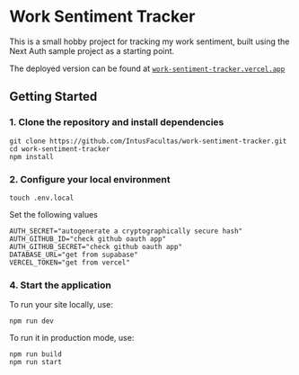 
# Work Sentiment Tracker

This is a small hobby project for tracking my work sentiment, built using the Next Auth sample project as a starting point.

The deployed version can be found at [`work-sentiment-tracker.vercel.app`](https://work-sentiment-tracker.vercel.app)

## Getting Started

### 1. Clone the repository and install dependencies

```
git clone https://github.com/IntusFacultas/work-sentiment-tracker.git
cd work-sentiment-tracker
npm install
```

### 2. Configure your local environment

```
touch .env.local
```

Set the following values

```
AUTH_SECRET="autogenerate a cryptographically secure hash"
AUTH_GITHUB_ID="check github oauth app"
AUTH_GITHUB_SECRET="check github oauth app"
DATABASE_URL="get from supabase"
VERCEL_TOKEN="get from vercel"
```

### 4. Start the application

To run your site locally, use:

```
npm run dev
```

To run it in production mode, use:

```
npm run build
npm run start
```
